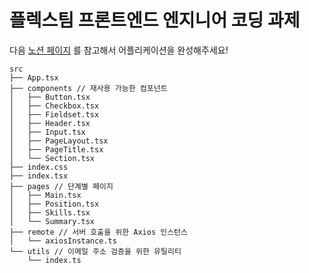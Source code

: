 # 플렉스팀 프론트엔드 엔지니어 코딩 과제

다음 [노션 페이지](https://www.notion.so/flexnotion/Public-2d3bac37b80e4d23be5eac32675e03cf) 를 참고해서 어플리케이션을 완성해주세요!

```
src
├── App.tsx
├── components // 재사용 가능한 컴포넌트
│   ├── Button.tsx
│   ├── Checkbox.tsx
│   ├── Fieldset.tsx
│   ├── Header.tsx
│   ├── Input.tsx
│   ├── PageLayout.tsx
│   ├── PageTitle.tsx
│   └── Section.tsx
├── index.css
├── index.tsx
├── pages // 단계별 페이지
│   ├── Main.tsx
│   ├── Position.tsx
│   ├── Skills.tsx
│   └── Summary.tsx
├── remote // 서버 호출을 위한 Axios 인스턴스
│   └── axiosInstance.ts
└── utils // 이메일 주소 검증을 위한 유틸리티
    └── index.ts
```
